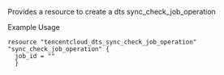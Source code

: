 Provides a resource to create a dts sync_check_job_operation

Example Usage

```hcl
resource "tencentcloud_dts_sync_check_job_operation" "sync_check_job_operation" {
  job_id = ""
  }
```